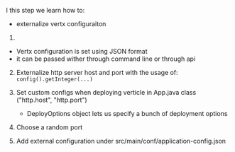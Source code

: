 I this step we learn how to:
* externalize vertx configuraiton

1. 
* Vertx configuration is set using JSON format
* it can be passed wither through command line or through api

2. Externalize http server host and port with the usage of:
	``` config().getInteger(...)```

3. Set custom configs when deploying verticle in App.java class ("http.host", "http.port")
	* DeployOptions object lets us specify a bunch of deployment options	

4. Choose a random port 

5. Add external configuration under src/main/conf/application-config.json
